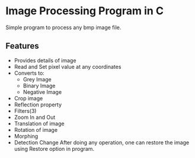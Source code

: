 # Image Processing Program in C
Simple program to process any bmp image file.

## Features
- Provides details of image
- Read and Set pixel value at any coordinates
- Converts to:
	- Grey Image
	- Binary Image
	- Negative Image
- Crop image
- Reflection property
- Filters(3)
- Zoom In and Out
- Translation of image
- Rotation of image
- Morphing
- Detection Change
After doing any operation, one can restore the image using Restore option in program.